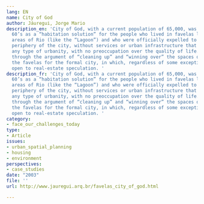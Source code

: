 ```yaml
---
lang: EN
name: City of God
author: Jáuregui, Jorge Mario
description_en: 'City of God, with a current population of 65,000, was born in the
  60’s as a “habitation solution” for the people who lived in favelas located in wealthy
  areas of Rio (like the “Lagoon”) and who were officially expelled to move to the
  periphery of the city, without services or urban infrastructure that could create
  any type of urbanity, with no preoccupation over the quality of life. All this,
  through the argument of “cleaning up” and “winning over” the spaces occupied by
  the favelas for the formal city, in which, regardless of some exceptions, they were
  open to real-estate speculation. '
description_fr: 'City of God, with a current population of 65,000, was born in the
  60’s as a “habitation solution” for the people who lived in favelas located in wealthy
  areas of Rio (like the “Lagoon”) and who were officially expelled to move to the
  periphery of the city, without services or urban infrastructure that could create
  any type of urbanity, with no preoccupation over the quality of life. All this,
  through the argument of “cleaning up” and “winning over” the spaces occupied by
  the favelas for the formal city, in which, regardless of some exceptions, they were
  open to real-estate speculation. '
category:
- face_our_challenges_today
type:
- Article
issues:
- urban_spatial_planning
- housing
- environment
perspectives:
- case_studies
date: "2003"
file: ''
url: http://www.jauregui.arq.br/favelas_city_of_god.html

---
```

